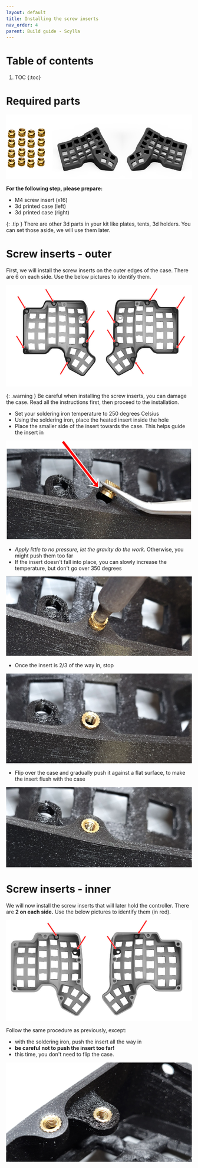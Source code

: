 ```yaml
---
layout: default
title: Installing the screw inserts
nav_order: 4
parent: Build guide - Scylla
---
```


# Table of contents

1. TOC
{:toc}

# Required parts

![](../assets/pics/guides/scylla/1.jpg)

**For the following step, please prepare:**

-   M4 screw insert (x16)
-   3d printed case (left)
-   3d printed case (right)

{: .tip }
There are other 3d parts in your kit like plates, tents, 3d holders. You can set those aside, we will use them later.


# Screw inserts - outer

First, we will install the screw inserts on the outer edges of the case. There are 6 on each side. Use the below pictures to identify them.

![](../assets/pics/guides/scylla/2.jpg)

{: .warning }
Be careful when installing the screw inserts, you can damage the case. Read all the instructions first, then proceed to the installation.

-   Set your soldering iron temperature to 250 degrees Celsius
-   Using the soldering iron, place the heated insert inside the hole
-   Place the smaller side of the insert towards the case. This helps guide the insert in

![](../assets/pics/guides/charybdis/3.jpg)

-   *Apply little to no pressure, let the gravity do the work*. Otherwise, you might push them too far
-   If the insert doesn't fall into place, you can slowly increase the temperature, but don't go over 350 degrees

![](../assets/pics/guides/charybdis/4.jpg)

-   Once the insert is 2/3 of the way in, stop

![](../assets/pics/guides/charybdis/5.jpg)

-   Flip over the case and gradually push it against a flat surface, to make the insert flush with the case

![](../assets/pics/guides/charybdis/6.jpg)


# Screw inserts - inner

We will now install the screw inserts that will later hold the controller. There are **2 on each side.** Use the below pictures to identify them (in red).

![](../assets/pics/guides/scylla/3.jpg)

Follow the same procedure as previously, except:

-   with the soldering iron, push the insert all the way in
-   **be careful not to push the insert too far!**
-   this time, you don't need to flip the case.

![](../assets/pics/guides/charybdis/8.jpg)
